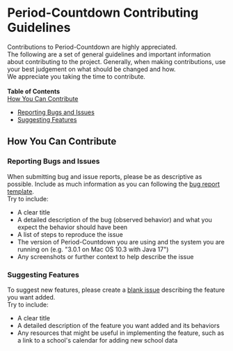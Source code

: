 # Period-Countdown Contributing Guidelines
Contributions to Period-Countdown are highly appreciated. \
The following are a set of general guidelines and important information about contributing to the project. Generally, when making contributions, use your best judgement on what should be changed and how. \
We appreciate you taking the time to contribute. \
\
**Table of Contents** \
[How You Can Contribute](#how-you-can-contribute)
* [Reporting Bugs and Issues](#reporting-bugs-and-issues)
* [Suggesting Features](#suggesting-features)


## How You Can Contribute

### Reporting Bugs and Issues
When submitting bug and issue reports, please be as descriptive as possible. Include as much information as you can following the [bug report template](https://github.com/JonathanUhler/Period-Countdown/issues/new?assignees=&labels=&template=-bug--title.md&title=). \
Try to include:
* A clear title
* A detailed description of the bug (observed behavior) and what you expect the behavior should have been
* A list of steps to reproduce the issue
* The version of Period-Countdown you are using and the system you are running on (e.g. "3.0.1 on Mac OS 10.3 with Java 17")
* Any screenshots or further context to help describe the issue

### Suggesting Features
To suggest new features, please create a [blank issue](https://github.com/JonathanUhler/Period-Countdown/issues/new) describing the feature you want added. \
Try to include:
* A clear title
* A detailed description of the feature you want added and its behaviors
* Any resources that might be useful in implementing the feature, such as a link to a school's calendar for adding new school data